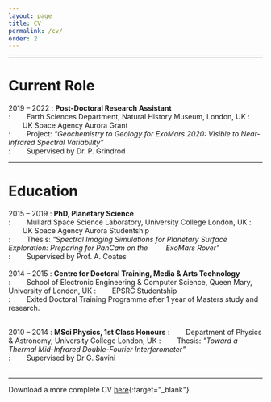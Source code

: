 ```yaml
---
layout: page
title: CV
permalink: /cv/
order: 2
---
```


---
# Current Role
2019 &ndash; 2022
:   **Post-Doctoral Research Assistant**  
:   &emsp;&emsp;Earth Sciences Department, Natural History Museum, London, UK
:   &emsp;&emsp;UK Space Agency Aurora Grant  
:   &emsp;&emsp;Project: _“Geochemistry to Geology for ExoMars 2020: Visible to Near-Infrared Spectral Variability”_  
:   &emsp;&emsp;Supervised by Dr. P. Grindrod  

---
# Education
2015 &ndash; 2019
:   **PhD, Planetary Science**  
:   &emsp;&emsp;Mullard Space Science Laboratory, University College London, UK
:   &emsp;&emsp;UK Space Agency Aurora Studentship  
:   &emsp;&emsp;Thesis: _"Spectral Imaging Simulations for Planetary Surface Exploration: Preparing for PanCam on the &emsp;&emsp; ExoMars Rover"_  
:   &emsp;&emsp;Supervised by Prof. A. Coates   
&nbsp;  
2014 &ndash; 2015
:   **Centre for Doctoral Training, Media & Arts Technology**  
:   &emsp;&emsp;School of Electronic Engineering & Computer Science, Queen Mary, University of London, UK
:   &emsp;&emsp;EPSRC Studentship  
:   &emsp;&emsp;Exited Doctoral Training Programme after 1 year of Masters study and research.

&nbsp;  
2010 &ndash; 2014
:   **MSci Physics, 1st Class Honours**
:   &emsp;&emsp;Department of Physics & Astronomy, University College London, UK
:   &emsp;&emsp;Thesis: _"Toward a Thermal Mid-Infrared Double-Fourier Interferometer"_  
:   &emsp;&emsp;Supervised by Dr G. Savini  
&nbsp;  

---
Download a more complete CV [here](downloadables/roger_stabbins_academic_cv_2022.pdf){:target="_blank"}.